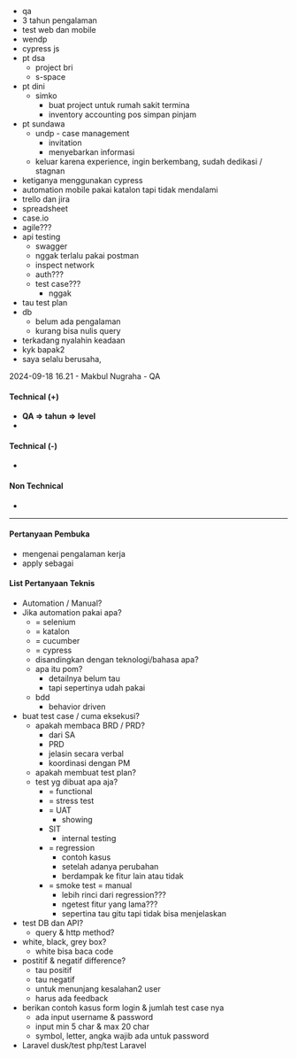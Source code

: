 - qa
- 3 tahun pengalaman
- test web dan mobile
- wendp
- cypress js
- pt dsa
	- project bri
	- s-space
- pt dini
	- simko
		- buat project untuk rumah sakit termina
		- inventory accounting pos simpan pinjam
- pt sundawa
	- undp - case management
		- invitation
		- menyebarkan informasi
	- keluar karena experience, ingin berkembang, sudah dedikasi / stagnan
- ketiganya menggunakan cypress
- automation mobile pakai katalon tapi tidak mendalami
- trello dan jira
- spreadsheet
- case.io
- agile???
- api testing
	- swagger
	- nggak terlalu pakai postman
	- inspect network
	- auth???
	- test case???
		- nggak
- tau test plan
- db
	- belum ada pengalaman
	- kurang bisa nulis query
- terkadang nyalahin keadaan
- kyk bapak2
- saya selalu berusaha, 

2024-09-18 16.21 - Makbul Nugraha - QA

#### Technical (+) 

- **QA => tahun => level**  
- 

#### Technical (-)  

- 

#### Non Technical  

- 

---

#### Pertanyaan Pembuka

- mengenai pengalaman kerja  
- apply sebagai


#### List Pertanyaan Teknis

- Automation / Manual?  
- Jika automation pakai apa?
	- = selenium
	- = katalon
	- = cucumber
	- = cypress
	- disandingkan dengan teknologi/bahasa apa?
	- apa itu pom?
		- detailnya belum tau
		- tapi sepertinya udah pakai
	- bdd
		- behavior driven 
- buat test case / cuma eksekusi?
	- apakah membaca BRD / PRD?
		- dari SA
		- PRD
		- jelasin secara verbal
		- koordinasi dengan PM
	- apakah membuat test plan?
	- test yg dibuat apa aja?
		- = functional
		- = stress test
		- = UAT
			- showing
		- SIT
			- internal testing
		- = regression
			- contoh kasus
			- setelah adanya perubahan
			- berdampak ke fitur lain atau tidak
		- = smoke test = manual
			- lebih rinci dari regression???
			- ngetest fitur yang lama???
			- sepertina tau gitu tapi tidak bisa menjelaskan
- test DB dan API?
	- query & http method?
- white, black, grey box?
	- white bisa baca code
- postitif & negatif difference?
	- tau positif
	- tau negatif
	- untuk menunjang kesalahan2 user
	- harus ada feedback
- berikan contoh kasus form login & jumlah test case nya
	- ada input username & password
	- input min 5 char & max 20 char
	- symbol, letter, angka wajib ada untuk password
- Laravel dusk/test php/test Laravel